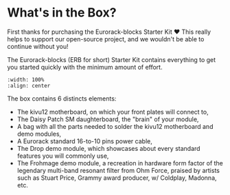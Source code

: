 # What's in the Box?

First thanks for purchasing the Eurorack-blocks Starter Kit ❤️ This really helps to support
our open-source project, and we wouldn't be able to continue without you!

The Eurorack-blocks (ERB for short) Starter Kit contains everything to get you started
quickly with the minimum amount of effort.

```{image} content-box-inside.jpg
:width: 100%
:align: center
```

The box contains 6 distincts elements:
- The kivu12 motherboard, on which your front plates will connect to,
- The Daisy Patch SM daughterboard, the "brain" of your module,
- A bag with all the parts needed to solder the kivu12 motherboard and demo modules,
- A Eurorack standard 16-to-10 pins power cable,
- The Drop demo module, which showcases about every standard features you will commonly use,
- The Frohmage demo module, a recreation in hardware form factor of the legendary multi-band resonant filter from Ohm Force,
   praised by artists such as Stuart Price, Grammy award producer, w/ Coldplay, Madonna, etc.
